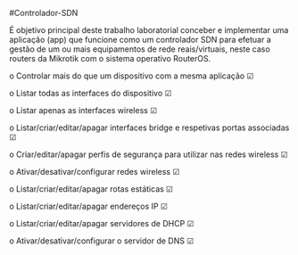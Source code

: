 #Controlador-SDN

É objetivo principal deste trabalho laboratorial conceber e implementar uma aplicação (app) que funcione como um controlador SDN para efetuar a gestão de um ou mais equipamentos de rede reais/virtuais, neste caso routers da Mikrotik com o sistema operativo RouterOS.  



o Controlar mais do que um dispositivo com a mesma aplicação ☑

o Listar todas as interfaces do dispositivo ☑

o Listar apenas as interfaces wireless ☑

o Listar/criar/editar/apagar interfaces bridge e respetivas portas associadas ☑

o Criar/editar/apagar perfis de segurança para utilizar nas redes wireless ☑

o Ativar/desativar/configurar redes wireless ☑

o Listar/criar/editar/apagar rotas estáticas ☑

o Listar/criar/editar/apagar endereços IP ☑

o Listar/criar/editar/apagar servidores de DHCP ☑

o Ativar/desativar/configurar o servidor de DNS ☑


